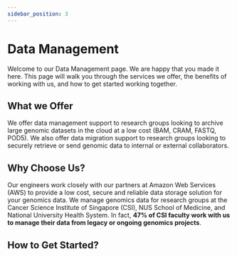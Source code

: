 ```yaml
---
sidebar_position: 3
---
```


# Data Management
Welcome to our Data Management page. We are happy that you made it here. This page will walk you through the services we offer, the benefits of working with us, and how to get started working together.

## What we Offer
We offer data management support to research groups looking to archive large genomic datasets in the cloud at a low cost (BAM, CRAM, FASTQ, POD5).  We also offer data migration support to research groups looking to securely retrieve or send genomic data to internal or external collaborators.

## Why Choose Us?
Our engineers work closely with our partners at Amazon Web Services (AWS) to provide a low cost, secure and reliable data storage solution for your genomics data.  We manage genomics data for research groups at the Cancer Science Institute of Singapore (CSI), NUS School of Medicine, and National University Health System.  In fact, **47% of CSI faculty work with us to manage their data from legacy or ongoing genomics projects**.

## How to Get Started?
